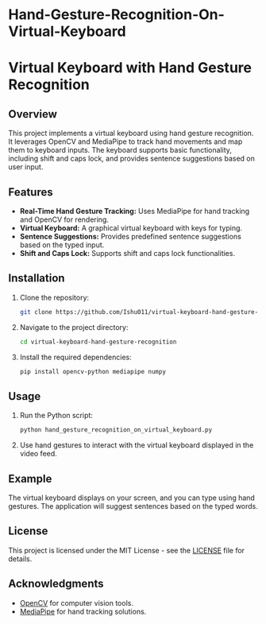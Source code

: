 # Hand-Gesture-Recognition-On-Virtual-Keyboard
# Virtual Keyboard with Hand Gesture Recognition

## Overview

This project implements a virtual keyboard using hand gesture recognition. It leverages OpenCV and MediaPipe to track hand movements and map them to keyboard inputs. The keyboard supports basic functionality, including shift and caps lock, and provides sentence suggestions based on user input.

## Features

- **Real-Time Hand Gesture Tracking:** Uses MediaPipe for hand tracking and OpenCV for rendering.
- **Virtual Keyboard:** A graphical virtual keyboard with keys for typing.
- **Sentence Suggestions:** Provides predefined sentence suggestions based on the typed input.
- **Shift and Caps Lock:** Supports shift and caps lock functionalities.

## Installation

1. Clone the repository:

    ```bash
    git clone https://github.com/Ishu011/virtual-keyboard-hand-gesture-recognition.git
    ```

2. Navigate to the project directory:

    ```bash
    cd virtual-keyboard-hand-gesture-recognition
    ```

3. Install the required dependencies:

    ```bash
    pip install opencv-python mediapipe numpy
    ```

## Usage

1. Run the Python script:

    ```bash
    python hand_gesture_recognition_on_virtual_keyboard.py
    ```

2. Use hand gestures to interact with the virtual keyboard displayed in the video feed.

## Example

The virtual keyboard displays on your screen, and you can type using hand gestures. The application will suggest sentences based on the typed words.

## License

This project is licensed under the MIT License - see the [LICENSE](LICENSE) file for details.

## Acknowledgments

- [OpenCV](https://opencv.org/) for computer vision tools.
- [MediaPipe](https://mediapipe.dev/) for hand tracking solutions.
